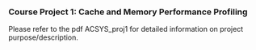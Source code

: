 ### Course Project 1: Cache and Memory Performance Profiling

Please refer to the pdf ACSYS_proj1 for detailed information on project purpose/description.
